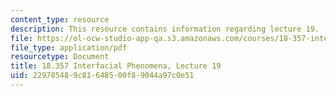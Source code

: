 ```yaml
---
content_type: resource
description: This resource contains information regarding lecture 19.
file: https://ol-ocw-studio-app-qa.s3.amazonaws.com/courses/18-357-interfacial-phenomena-fall-2010/229785489c81648500f89044a97c0e51_MIT18_357F10_Lecture19.pdf
file_type: application/pdf
resourcetype: Document
title: 18.357 Interfacial Phenomena, Lecture 19
uid: 22978548-9c81-6485-00f8-9044a97c0e51
---
```

